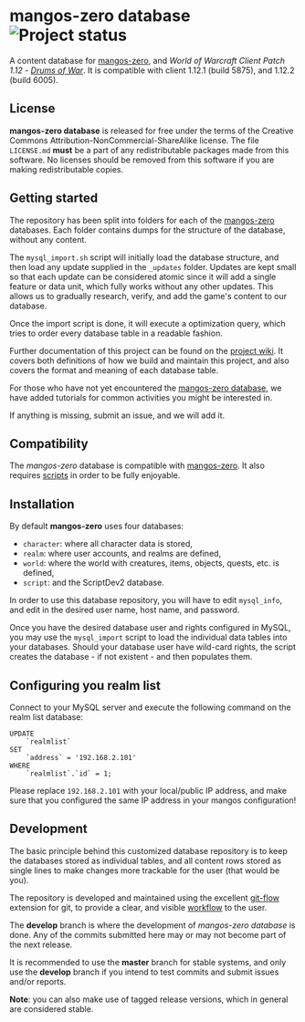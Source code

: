 mangos-zero database ![Project status](https://bytebucket.org/mangoszero/content/wiki/img/repository-status-maintained.png)
====================
A content database for [mangos-zero][10], and *World of Warcraft Client Patch
1.12* - [_Drums of War_][50]. It is compatible with client 1.12.1 (build 5875),
and 1.12.2 (build 6005).

License
-------
**mangos-zero database** is released for free under the terms of the
Creative Commons Attribution-NonCommercial-ShareAlike license. The file
`LICENSE.md` **must** be a part of any redistributable packages made from
this software.  No licenses should be removed from this software if you are
making redistributable copies.

Getting started
---------------
The repository has been split into folders for each of the [mangos-zero][1]
databases. Each folder contains dumps for the structure of the database,
without any content.

The `mysql_import.sh` script will initially load the database structure, and
then load any update supplied in the `_updates` folder. Updates are kept small
so that each update can be considered atomic since it will add a single feature
or data unit, which fully works without any other updates. This allows us to
gradually research, verify, and add the game's content to our database.

Once the import script is done, it will execute a optimization query, which
tries to order every database table in a readable fashion.

Further documentation of this project can be found on the [project wiki][3].
It covers both definitions of how we build and maintain this project, and
also covers the format and meaning of each database table.

For those who have not yet encountered the [mangos-zero database][2], we
have added tutorials for common activities you might be interested in.

If anything is missing, submit an issue, and we will add it.

Compatibility
-------------
The *mangos-zero* database is compatible with [mangos-zero][10].  It also
requires [scripts][11] in order to be fully enjoyable.

Installation
------------
By default **mangos-zero** uses four databases:

* `character`: where all character data is stored,
* `realm`: where user accounts, and realms are defined,
* `world`: where the world with creatures, items, objects, quests, etc. is defined,
* `script`: and the ScriptDev2 database.

In order to use this database repository, you will have to edit `mysql_info`,
and edit in the desired user name, host name, and password.

Once you have the desired database user and rights configured in MySQL, you may
use the `mysql_import` script to load the individual data tables into your
databases.  Should your database user have wild-card rights, the script creates
the database - if not existent - and then populates them.

Configuring you realm list
--------------------------
Connect to your MySQL server and execute the following command on the realm
list database:

    UPDATE
        `realmlist`
    SET
        `address` = '192.168.2.101'
    WHERE
        `realmlist`.`id` = 1;

Please replace `192.168.2.101` with your local/public IP address, and make
sure that you configured the same IP address in your mangos configuration!

Development
-----------
The basic principle behind this customized database repository is to keep the
databases stored as individual tables, and all content rows stored as single
lines to make changes more trackable for the user (that would be you).

The repository is developed and maintained using the excellent [git-flow][110]
extension for git, to provide a clear, and visible [workflow][111] to the user.

The **develop** branch is where the development of *mangos-zero database* is
done. Any of the commits submitted here may or may not become part of the next
release.

It is recommended to use the **master** branch for stable systems, and only use
the **develop** branch if you intend to test commits and submit issues and/or
reports.

**Note**: you can also make use of tagged release versions, which in general
are considered stable.


[1]: http://bitbucket.org/mangoszero "mangos-zero"
[2]: http://bitbucket.org/mangoszero/content/ "clean mangos-zero database"
[3]: http://bitbucket.org/mangoszero/content/wiki "documentation wiki"

[10]: http://bitbucket.org/mangoszero/server "mangos-zero · server"
[11]: http://bitbucket.org/mangoszero/scripts "mangos-zero · script extensions"

[50]: http://blizzard.com/games/wow/ "World of Warcraft"
[51]: http://www.wowpedia.org/Patch_1.12.0 "WoW 1.12.0 - Drums of War"

[110]: http://nvie.com/posts/a-successful-git-branching-model/ "git flow extension"
[111]: http://yakiloo.com/getting-started-git-flow/ "git flow workflow"

[121]: http://creativecommons.org/licenses/by-nc-sa/3.0/ "Creative Commons Attribution-NonCommercial-ShareAlike 3.0"
[122]: http://creativecommons.org/ "Creative Commons"
